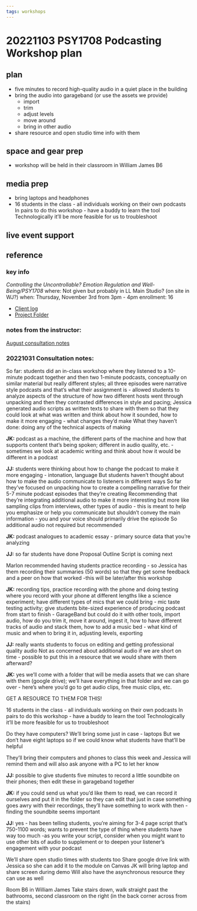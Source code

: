 ```yaml
---
tags: workshops
---
```

# 20221103 PSY1708 Podcasting Workshop plan

## plan
* five minutes to record high-quality audio in a quiet place in the building
* bring the audio into garageband (or use the assets we provide)
    * import
    * trim
    * adjust levels
    * move around
    * bring in other audio
* share resource and open studio time info with them

## space and gear prep
* workshop will be held in their classroom in William James B6
## media prep
* bring laptops and headphones
* 16 students in the class - all individuals working on their own podcasts
In pairs to do this workshop - have a buddy to learn the tool 
Technologically it’ll be more feasible for us to troubleshoot
## live event support
## reference
### key info
*Controlling the Uncontrollable? Emotion Regulation and Well-Being/PSY1708*
where: Not given but probably in LL Main Studio? (on site in WJ?)
when: Thursday, November 3rd from 3pm - 4pm
enrollment: 16 
* [Client log](https://docs.google.com/document/d/1xH30oTF7g48-V-_4v5VGQmMZiH6_2nO__Yp9kws3G2g/edit#heading=h.z6pqwenjbvay)
* [Project Folder](https://drive.google.com/drive/folders/1xJMUYcHmg2BReG6tfLkJCkOA4qPHOKfh)

### notes from the instructor: 
[August consultation notes](https://docs.google.com/document/d/1mPmj2rC8CEPOYlLTE403zHNaaVjlFBy5sSWbpB3hOqo/edit#heading=h.xq08mkc7np4p)

### 20221031 Consultation notes:
So far: students did an in-class workshop where they listened to a 10-minute podcast together and then two 1-minute podcasts, conceptually on similar material but really different styles; all three episodes were narrative style podcasts and that’s what their assignment is - allowed students to analyze aspects of the structure of how two different hosts went through unpacking and then they contrasted differences in style and pacing; Jessica generated audio scripts as written texts to share with them so that they could look at what was written and think about how it sounded, how to make it more engaging - what changes they’d make
What they haven’t done: doing any of the technical aspects of making

**JK:** podcast as a machine, the different parts of the machine and how that supports content that’s being spoken; different in audio quality, etc.
-sometimes we look at academic writing and think about how it would be different in a podcast

**JJ:** students were thinking about how to change the podcast to make it more engaging - intonation, language 
But students haven’t thought about how to make the audio communicate to listeners in different ways
So far they’ve focused on unpacking how to create a compelling narrative for their 5-7 minute podcast episodes that they’re creating
Recommending that they’re integrating additional audio to make it more interesting but more like sampling clips from interviews, other types of audio - this is meant to help you emphasize or help you communicate but shouldn’t convey the main information - you and your voice should primarily drive the episode
So additional audio not required but recommended

**JK:** podcast analogues to academic essay - primary source data that you’re analyzing 

**JJ:** so far students have done
Proposal
Outline
Script is coming next

Marlon recommended having students practice recording - so Jessica has them recording their summaries (50 words) so that they get some feedback and a peer on how that worked
-this will be later/after this workshop

**JK:** recording tips, practice recording with the phone and doing testing where you record with your phone at different lengths like a science experiment; have different types of mics that we could bring - mic taste testing activity; give students bite-sized experience of producing podcast from start to finish - GarageBand but could do it with other tools, import audio, how do you trim it, move it around, ingest it, how to have different tracks of audio and stack them, how to add a music bed - what kind of music and when to bring it in, adjusting levels, exporting

**JJ:** really wants students to focus on editing and getting professional quality audio
Not as concerned about additional audio if we are short on time - possible to put this in a resource that we would share with them afterward?

**JK:** yes we’ll come with a folder that will be media assets that we can share with them (google drive); we’ll have everything in that folder and we can go over - here’s where you’d go to get audio clips, free music clips, etc.

GET A RESOURCE TO THEM FOR THIS!

16 students in the class - all individuals working on their own podcasts
In pairs to do this workshop - have a buddy to learn the tool 
Technologically it’ll be more feasible for us to troubleshoot 

Do they have computers?
We’ll bring some just in case - laptops
But we don’t have eight laptops so if we could know what students have that’ll be helpful

They’ll bring their computers and phones to class this week and Jessica will remind them and will also ask anyone with a PC to let her know

**JJ:** possible to give students five minutes to record a little soundbite on their phones; then edit these in garageband together

**JK:** if you could send us what you’d like them to read, we can record it ourselves and put it in the folder so they can edit that just in case something goes awry with their recordings, they’ll have something to work with then
-finding the soundbite seems important

**JJ:** yes - has been telling students, you’re aiming for 3-4 page script that’s 750-1100 words; wants to prevent the type of thing where students have way too much 
-as you write your script, consider when you might want to use other bits of audio to supplement or to deepen your listener’s engagement with your podcast

We’ll share open studio times with students too
Share google drive link with Jessica so she can add it to the module on Canvas
JK will bring laptop and share screen during demo
Will also have the asynchronous resource they can use as well 


Room B6 in William James
Take stairs down, walk straight past the bathrooms, second classroom on the right (in the back corner across from the stairs)




